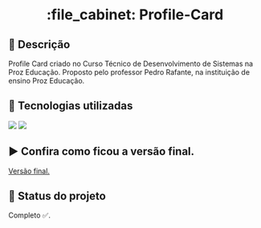 <h1 align="center">:file_cabinet: Profile-Card</h1>

## :memo: Descrição
Profile Card criado no Curso Técnico de Desenvolvimento de Sistemas na Proz Educação. 
Proposto pelo professor Pedro Rafante, na instituição de ensino Proz Educação.

## :wrench: Tecnologias utilizadas
<img src="https://img.shields.io/badge/HTML5-E34F26?style=for-the-badge&logo=html5&logoColor=white" />
<img src="https://img.shields.io/badge/CSS3-1572B6?style=for-the-badge&logo=css3&logoColor=white" />

## :arrow_forward: Confira como ficou a versão final.
<a href="pedroduraesdev.github.io/Profile-Card/">Versão final.</a>

## :dart: Status do projeto
Completo ✅.
